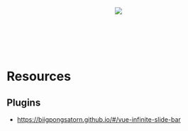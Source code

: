 <div style="text-align:center;height:100px"><img src ="https://vuejs.org/images/logo.png" /></div>

# Resources

## Plugins

- https://biigpongsatorn.github.io/#/vue-infinite-slide-bar